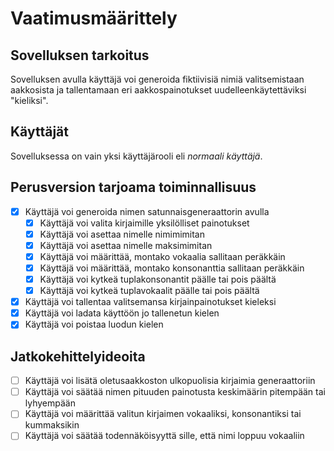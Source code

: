 # Vaatimusmäärittely
## Sovelluksen tarkoitus
Sovelluksen avulla käyttäjä voi generoida fiktiivisiä nimiä valitsemistaan aakkosista ja tallentamaan eri aakkospainotukset uudelleenkäytettäviksi "kieliksi".

## Käyttäjät
Sovelluksessa on vain yksi käyttäjärooli eli *normaali käyttäjä*.

## Perusversion tarjoama toiminnallisuus
- [x] Käyttäjä voi generoida nimen satunnaisgeneraattorin avulla
    - [x] Käyttäjä voi valita kirjaimille yksilölliset painotukset
    - [x] Käyttäjä voi asettaa nimelle nimimimitan
    - [x] Käyttäjä voi asettaa nimelle maksimimitan
    - [x] Käyttäjä voi määrittää, montako vokaalia sallitaan peräkkäin
    - [x] Käyttäjä voi määrittää, montako konsonanttia sallitaan peräkkäin
    - [x] Käyttäjä voi kytkeä tuplakonsonantit päälle tai pois päältä
    - [x] Käyttäjä voi kytkeä tuplavokaalit päälle tai pois päältä
- [x] Käyttäjä voi tallentaa valitsemansa kirjainpainotukset kieleksi
- [x] Käyttäjä voi ladata käyttöön jo tallenetun kielen
- [x] Käyttäjä voi poistaa luodun kielen

## Jatkokehittelyideoita
- [ ] Käyttäjä voi lisätä oletusaakkoston ulkopuolisia kirjaimia generaattoriin
- [ ] Käyttäjä voi säätää nimen pituuden painotusta keskimäärin pitempään tai lyhyempään
- [ ] Käyttäjä voi määrittää valitun kirjaimen vokaaliksi, konsonantiksi tai kummaksikin
- [ ] Käyttäjä voi säätää todennäköisyyttä sille, että nimi loppuu vokaaliin
